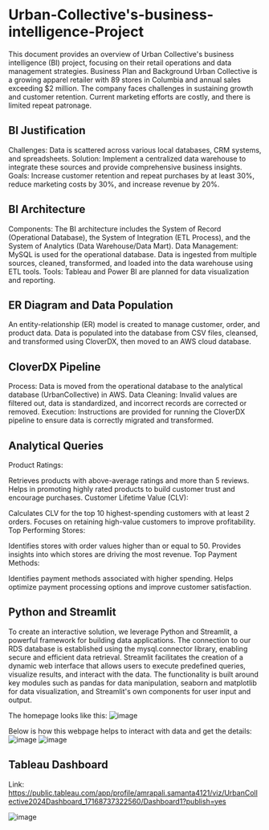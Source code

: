 # Urban-Collective's-business-intelligence-Project
This document provides an overview of Urban Collective's business intelligence (BI) project, focusing on their retail operations and data management strategies.
Business Plan and Background
Urban Collective is a growing apparel retailer with 89 stores in Columbia and annual sales exceeding $2 million.
The company faces challenges in sustaining growth and customer retention.
Current marketing efforts are costly, and there is limited repeat patronage.

## BI Justification
Challenges: Data is scattered across various local databases, CRM systems, and spreadsheets.
Solution: Implement a centralized data warehouse to integrate these sources and provide comprehensive business insights.
Goals: Increase customer retention and repeat purchases by at least 30%, reduce marketing costs by 30%, and increase revenue by 20%.

## BI Architecture
Components: The BI architecture includes the System of Record (Operational Database), the System of Integration (ETL Process), and the System of Analytics (Data Warehouse/Data Mart).
Data Management: MySQL is used for the operational database. Data is ingested from multiple sources, cleaned, transformed, and loaded into the data warehouse using ETL tools.
Tools: Tableau and Power BI are planned for data visualization and reporting.

## ER Diagram and Data Population
An entity-relationship (ER) model is created to manage customer, order, and product data.
Data is populated into the database from CSV files, cleansed, and transformed using CloverDX, then moved to an AWS cloud database.

## CloverDX Pipeline
Process: Data is moved from the operational database to the analytical database (UrbanCollective) in AWS.
Data Cleaning: Invalid values are filtered out, data is standardized, and incorrect records are corrected or removed.
Execution: Instructions are provided for running the CloverDX pipeline to ensure data is correctly migrated and transformed.


## Analytical Queries
Product Ratings:

Retrieves products with above-average ratings and more than 5 reviews.
Helps in promoting highly rated products to build customer trust and encourage purchases.
Customer Lifetime Value (CLV):

Calculates CLV for the top 10 highest-spending customers with at least 2 orders.
Focuses on retaining high-value customers to improve profitability.
Top Performing Stores:

Identifies stores with order values higher than or equal to 50.
Provides insights into which stores are driving the most revenue.
Top Payment Methods:

Identifies payment methods associated with higher spending.
Helps optimize payment processing options and improve customer satisfaction.

## Python and Streamlit
To create an interactive solution, we leverage Python and Streamlit, a powerful framework for building data applications. 
The connection to our RDS database is established using the mysql.connector library, enabling secure and efficient data retrieval.
Streamlit facilitates the creation of a dynamic web interface that allows users to execute predefined queries, visualize results, and interact with the data. 
The functionality is built around key modules such as pandas for data manipulation, seaborn and matplotlib for data visualization, and Streamlit's own components for user input and output. 

The homepage looks like this:
![image](https://github.com/Amrapali03/Urban-Collective-s-business-intelligence-Project/assets/114306627/0dd08700-c10e-47bd-9701-c54ecc597bc3)

Below is how this webpage helps to interact with data and get the details:
![image](https://github.com/Amrapali03/Urban-Collective-s-business-intelligence-Project/assets/114306627/cdbeeca8-dc40-43e0-beb2-df4bc2a06b88)
![image](https://github.com/Amrapali03/Urban-Collective-s-business-intelligence-Project/assets/114306627/9bd75a59-8828-484b-ac9c-ee5d0efa2d8c)



## Tableau Dashboard
Link: https://public.tableau.com/app/profile/amrapali.samanta4121/viz/UrbanCollective2024Dashboard_17168737322560/Dashboard1?publish=yes

![image](https://github.com/Amrapali03/Urban-Collective-s-business-intelligence-Project/assets/114306627/3f3703fe-d7bb-459a-883b-445c4dbcd08a)
